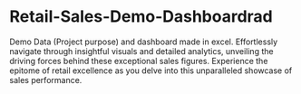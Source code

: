 # Retail-Sales-Demo-Dashboardrad
 Demo Data (Project purpose) and dashboard made in excel.
 Effortlessly navigate through insightful visuals and detailed analytics, unveiling the driving forces behind these exceptional sales figures. Experience the epitome of retail excellence as you delve into this unparalleled showcase of sales performance.
